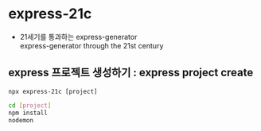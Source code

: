 # express-21c

- 21세기를 통과하는 express-generator  
  express-generator through the 21st century

## express 프로젝트 생성하기 : express project create

`npx express-21c [project]`

```bash
cd [project]
npm install
nodemon
```
